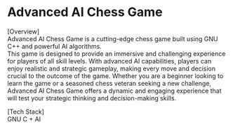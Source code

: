 # Advanced AI Chess Game

[Overview] <br/> Advanced AI Chess Game is a cutting-edge chess game built using GNU C++ and powerful AI algorithms. 
<br/>This game is designed to provide an immersive and challenging experience for players of all skill levels. 
With advanced AI capabilities, players can enjoy realistic and strategic gameplay, making every move and decision crucial to the outcome of the game. 
Whether you are a beginner looking to learn the game or a seasoned chess veteran seeking a new challenge, Advanced AI Chess Game offers a dynamic and engaging experience that will test your strategic thinking and decision-making skills.

[Tech Stack] <br/> GNU C + AI
